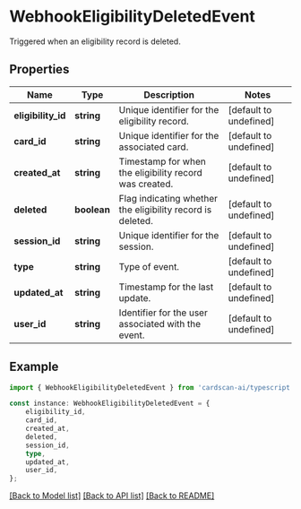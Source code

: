 # WebhookEligibilityDeletedEvent

Triggered when an eligibility record is deleted.

## Properties

Name | Type | Description | Notes
------------ | ------------- | ------------- | -------------
**eligibility_id** | **string** | Unique identifier for the eligibility record. | [default to undefined]
**card_id** | **string** | Unique identifier for the associated card. | [default to undefined]
**created_at** | **string** | Timestamp for when the eligibility record was created. | [default to undefined]
**deleted** | **boolean** | Flag indicating whether the eligibility record is deleted. | [default to undefined]
**session_id** | **string** | Unique identifier for the session. | [default to undefined]
**type** | **string** | Type of event. | [default to undefined]
**updated_at** | **string** | Timestamp for the last update. | [default to undefined]
**user_id** | **string** | Identifier for the user associated with the event. | [default to undefined]

## Example

```typescript
import { WebhookEligibilityDeletedEvent } from 'cardscan-ai/typescript';

const instance: WebhookEligibilityDeletedEvent = {
    eligibility_id,
    card_id,
    created_at,
    deleted,
    session_id,
    type,
    updated_at,
    user_id,
};
```

[[Back to Model list]](../README.md#documentation-for-models) [[Back to API list]](../README.md#documentation-for-api-endpoints) [[Back to README]](../README.md)
